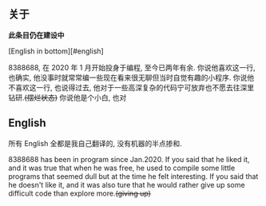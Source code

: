 ## 关于

**此条目仍在建设中**

[English in bottom][#english]

8388688, 在 2020 年 1 月开始投身于编程, 至今已两年有余. 
你说他喜欢这一行, 也确实, 他没事时就常常编一些现在看来很无聊但当时自觉有趣的小程序. 
你说他不喜欢这一行, 也说得过去, 他对于一些高深复杂的代码宁可放弃也不愿去往深里钻研.~~(摆烂状态)~~
你说他是个小白, 也对









## English
所有 English 全都是我自己翻译的, 没有机器的半点掺和.

8388688 has been in program since Jan.2020.
If you said that he liked it, and it was true that when he was free, he used to compile some little programs that seemed dull but at the time he felt interesting.
If you said that he doesn't like it, and it was also ture that he would rather give up some difficult code than explore more.~~(giving up)~~


